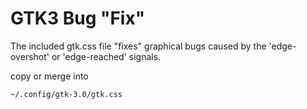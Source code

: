 # GTK3 Bug "Fix"

The included gtk.css file "fixes" graphical bugs caused by the 'edge-overshot' or
'edge-reached' signals.

copy or merge into

```bash
~/.config/gtk-3.0/gtk.css
```
